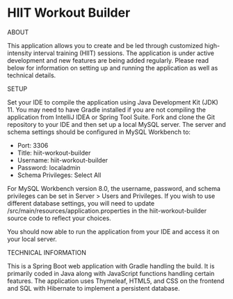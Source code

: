 # HIIT Workout Builder


ABOUT

This application allows you to create and be led through customized high-intensity interval training (HIIT) sessions. The application is under active development and new features are being added regularly. Please read below for information on setting up and running the application as well as technical details.


SETUP

Set your IDE to compile the application using Java Development Kit (JDK) 11. You may need to have Gradle installed if you are not compiling the application from IntelliJ IDEA or Spring Tool Suite. Fork and clone the Git repository to your IDE and then set up a local MySQL server. The server and schema settings should be configured in MySQL Workbench to:
- Port: 3306
- Title: hiit-workout-builder
- Username: hiit-workout-builder
- Password: localadmin
- Schema Privileges: Select All

For MySQL Workbench version 8.0, the username, password, and schema privileges can be set in Server > Users and Privileges. If you wish to use different database settings, you will need to update /src/main/resources/application.properties in the hiit-workout-builder source code to reflect your choices.

You should now able to run the application from your IDE and access it on your local server.


TECHNICAL INFORMATION

This is a Spring Boot web application with Gradle handling the build. It is primarily coded in Java along with JavaScript functions handling certain features. The application uses Thymeleaf, HTML5, and CSS on the frontend and SQL with Hibernate to implement a persistent database.
